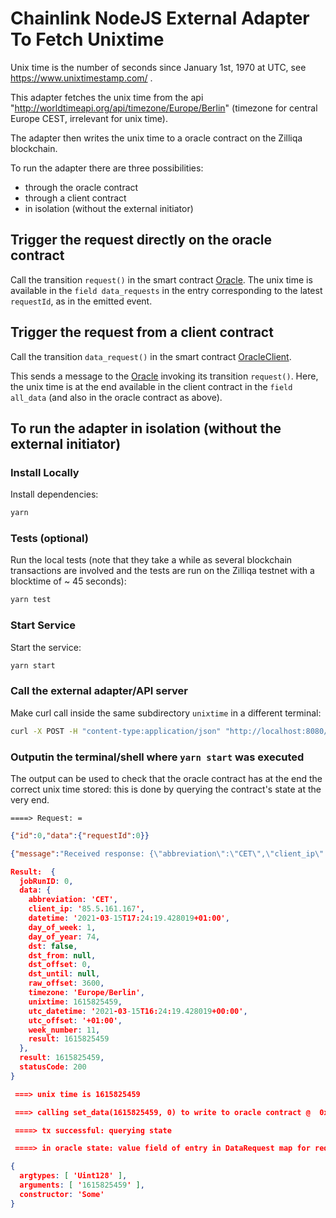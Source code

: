 # Chainlink NodeJS External Adapter To Fetch Unixtime

Unix time is the number of seconds since  January 1st, 1970 at UTC, see https://www.unixtimestamp.com/ .

This adapter fetches the unix time from the api  
"http://worldtimeapi.org/api/timezone/Europe/Berlin" (timezone for central Europe CEST, irrelevant for unix time).

The adapter then writes the unix time to a oracle contract on the Zilliqa blockchain. 

To run the adapter there are three possibilities:
- through the oracle contract
- through a client contract
- in isolation (without the external initiator)


## Trigger the request directly on the oracle contract
Call the transition `request()` in the smart contract [Oracle](./scilla/Oracle.scilla). The unix time is available in the `field data_requests` in the entry corresponding to the latest `requestId`, as in the emitted event.

## Trigger the request from a client contract
Call the transition `data_request()` in the smart contract [OracleClient](./scilla/OracleClient.scilla). 

This sends a message to the [Oracle](./scilla/Oracle.scilla) invoking its transition `request()`. Here, the unix time is at the end available in the client contract in the `field all_data` (and also in the oracle contract as above).


## To run the adapter in isolation (without the external initiator)

### Install Locally
Install dependencies:

```bash
yarn
```

### Tests (optional)
Run the local tests (note that they take a while as several blockchain transactions are involved and the tests are run on the Zilliqa testnet with a blocktime of ~ 45 seconds):

```bash
yarn test
```
### Start Service

Start the service:
```bash
yarn start
```

### Call the external adapter/API server

Make curl call inside the same subdirectory `unixtime` in a different terminal:
```bash
curl -X POST -H "content-type:application/json" "http://localhost:8080/" --data '{ "id": 0, "data":  { "requestId": 0} }'
```

### Outputin the terminal/shell where ```yarn start``` was executed
The output can be used to check that the oracle contract has at the end the correct unix time stored: this is done by querying the contract's state at the very end.

` ====> Request: = `
```json
{"id":0,"data":{"requestId":0}}

{"message":"Received response: {\"abbreviation\":\"CET\",\"client_ip\":\"85.5.161.167\",\"datetime\":\"2021-03-15T17:24:19.428019+01:00\",\"day_of_week\":1,\"day_of_year\":74,\"dst\":false,\"dst_from\":null,\"dst_offset\":0,\"dst_until\":null,\"raw_offset\":3600,\"timezone\":\"Europe/Berlin\",\"unixtime\":1615825459,\"utc_datetime\":\"2021-03-15T16:24:19.428019+00:00\",\"utc_offset\":\"+01:00\",\"week_number\":11}","level":"info","timestamp":"2021-03-15T16:24:19.471Z"}

Result:  {
  jobRunID: 0,
  data: {
    abbreviation: 'CET',
    client_ip: '85.5.161.167',
    datetime: '2021-03-15T17:24:19.428019+01:00',
    day_of_week: 1,
    day_of_year: 74,
    dst: false,
    dst_from: null,
    dst_offset: 0,
    dst_until: null,
    raw_offset: 3600,
    timezone: 'Europe/Berlin',
    unixtime: 1615825459,
    utc_datetime: '2021-03-15T16:24:19.428019+00:00',
    utc_offset: '+01:00',
    week_number: 11,
    result: 1615825459
  },
  result: 1615825459,
  statusCode: 200
}

 ===> unix time is 1615825459

 ===> calling set_data(1615825459, 0) to write to oracle contract @  0xAA28674d160a7B74cd6b3eEdcE733AC5c01Cd26a

 ====> tx successful: querying state

 ====> in oracle state: value field of entry in DataRequest map for request with id = 0

{
  argtypes: [ 'Uint128' ],
  arguments: [ '1615825459' ],
  constructor: 'Some'
}
```
